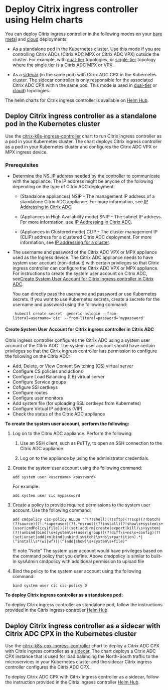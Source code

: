 # Deploy Citrix ingress controller using Helm charts

You can deploy Citrix ingress controller in the following modes on your [bare metal](https://github.com/citrix/citrix-k8s-ingress-controller/tree/master/deployment/baremetal) and [cloud](https://github.com/citrix/citrix-k8s-ingress-controller/tree/master/deployment) deployments:

-  As a standalone pod in the Kubernetes cluster. Use this mode if you are controlling Citrix ADCs (Citrix ADC MPX or Citrix ADC VPX) outside the cluster. For example, with [dual-tier](../deployment-topologies.md#dual-tier-topology) topologies, or [single-tier](../deployment-topologies.md#single-tier-topology) topology where the single tier is a Citrix ADC MPX or VPX.

-  As a [sidecar](https://kubernetes.io/docs/concepts/workloads/pods/pod-overview/) (in the same pod) with Citrix ADC CPX in the Kubernetes cluster. The sidecar controller is only responsible for the associated Citrix ADC CPX within the same pod. This mode is used in [dual-tier](../deployment-topologies.md#dual-tier-topology) or [cloud](../deployment-topologies.md#cloud-topology)) topologies.

The helm charts for Citrix ingress controller is available on [Helm Hub](https://hub.helm.sh).

## Deploy Citrix ingress controller as a standalone pod in the Kubernetes cluster

Use the [citrix-k8s-ingress-controller](https://hub.helm.sh/charts/cic/citrix-k8s-ingress-controller) chart to run Citrix ingress controller as a pod in your Kubernetes cluster. The chart deploys Citrix ingress controller as a pod in your Kubernetes cluster and configures the Citrix ADC VPX or MPX ingress device.

### Prerequisites

-  Determine the NS_IP address needed by the controller to communicate with the appliance. The IP address might be anyone of the following depending on the type of Citrix ADC deployment:

    -  (Standalone appliances) NSIP - The management IP address of a standalone Citrix ADC appliance. For more information, see [IP Addressing in Citrix ADC](https://docs.citrix.com/en-us/citrix-adc/12-1/networking/ip-addressing.html).

    -  (Appliances in High Availability mode) SNIP - The subnet IP address. For more information, see [IP Addressing in Citrix ADC](https://docs.citrix.com/en-us/citrix-adc/12-1/networking/ip-addressing.html).

    -  (Appliances in Clustered mode) CLIP - The cluster management IP (CLIP) address for a clustered Citrix ADC deployment. For more information, see [IP addressing for a cluster](https://docs.citrix.com/en-us/citrix-adc/12-1/clustering/cluster-overview/ip-addressing.html).

-  The username and password of the Citrix ADC VPX or MPX appliance used as the Ingress device. The Citrix ADC appliance needs to have system user account (non-default) with certain privileges so that Citrix ingress controller can configure the Citrix ADC VPX or MPX appliance. For instructions to create the system user account on Citrix ADC, see[Create System User Account for Citrix ingress controller in Citrix ADC](#create-system-user-account-for-citrix-ingress-controller-in-citrix-adc).

    You can directly pass the username and password or use Kubernetes secrets. If you want to use Kubernetes secrets, create a secrete for the username and password using the following command:

        kubectl create secret  generic nslogin --from-literal=username='cic' --from-literal=password='mypassword'

#### Create System User Account for Citrix ingress controller in Citrix ADC

Citrix ingress controller configures the Citrix ADC using a system user account of the Citrix ADC. The system user account should have certain privileges so that the Citrix ingress controller has permission to configure the following on the Citrix ADC:

-  Add, Delete, or View Content Switching (CS) virtual server
-  Configure CS policies and actions
-  Configure Load Balancing (LB) virtual server
-  Configure Service groups
-  Cofigure SSl certkeys
-  Configure routes
-  Configure user monitors
-  Add system file (for uploading SSL certkeys from Kubernetes)
-  Configure Virtual IP address (VIP)
-  Check the status of the Citrix ADC appliance

**To create the system user account, perform the following:**

1.  Log on to the Citrix ADC appliance. Perform the following:
    1.  Use an SSH client, such as PuTTy, to open an SSH connection to the Citrix ADC appliance.

    2.  Log on to the appliance by using the administrator credentials.

2.  Create the system user account using the following command:

        add system user <username> <password>

    For example:

        add system user cic mypassword

3.  Create a policy to provide required permissions to the system user account. Use the following command:

        add cmdpolicy cic-policy ALLOW "^(?!shell)(?!sftp)(?!scp)(?!batch)(?!source)(?!.*superuser)(?!.*nsroot)(?!install)(?!show\s+system\s+(user|cmdPolicy|file))(?!(set|add|rm|create|export|kill)\s+system)(?!(unbind|bind)\s+system\s+(user|group))(?!diff\s+ns\s+config)(?!(set|unset|add|rm|bind|unbind|switch)\s+ns\s+partition).*|(^install\s*(wi|wf))|(^(add|show)\s+system\s+file)"

    !!! note "Note"
        The system user account would have privileges based on the command policy that you define.
        Above cmdpolicy is similar to built-in sysAdmin cmdpolicy with additional permission to upload file

4.  Bind the policy to the system user account using the following command:

        bind system user cic cic-policy 0

**To deploy Citrix ingress controller as a standalone pod:**

To deploy Citrix ingress controller as standalone pod, follow the instructions provided in the Citrix ingress controller [Helm Hub](https://hub.helm.sh/charts/cic/citrix-k8s-ingress-controller).

## Deploy Citrix ingress controller as a sidecar with Citrix ADC CPX in the Kubernetes cluster

Use the [citrix-k8s-cpx-ingress-controller](https://hub.helm.sh/charts/cic/citrix-k8s-cpx-ingress-controller) chart to deploy a Citrix ADC CPX with Citrix ingress controller as a [sidecar](https://kubernetes.io/docs/concepts/workloads/pods/pod-overview/). The chart deploys a Citrix ADC CPX instance that is used for load balancing the North-South traffic to the microservices in your Kubernetes cluster and the sidecar Citrix ingress controller configures the Citrix ADC CPX.

To deploy Citrix ADC CPX with Citrix ingress controller as a sidecar, follow the instruction provided in the Citrix ingress controller [Helm Hub](ttps://hub.helm.sh/charts/cic/citrix-k8s-cpx-ingress-controller).
